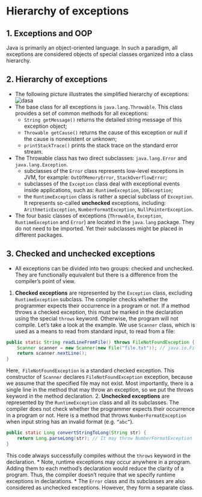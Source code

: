 # Hierarchy of exceptions
## 1. Exceptions and OOP
Java is primarily an object-oriented language. In such a paradigm, all exceptions are considered objects of special classes organized into a class hierarchy.

## 2. Hierarchy of exceptions
* The following picture illustrates the simplified hierarchy of exceptions:
![dasa](https://ucarecdn.com/dce2aef6-e0e1-408a-ad3e-0eff03b06ec7/)
* The base class for all exceptions is `java.lang.Throwable`. This class provides a set of common methods for all exceptions:
	* `String getMessage()` returns the detailed string message of this exception object;
	* `Throwable getCause()` returns the cause of this exception or null if the cause is nonexistent or unknown;
	* `printStackTrace()` prints the stack trace on the standard error stream.
* The Throwable class has two direct subclasses: `java.lang.Error` and `java.lang.Exception`.
	* subclasses of the `Error` class represents low-level exceptions in JVM, for example: `OutOfMemoryError`, `StackOverflowError`;
	* subclasses of the `Exception` class deal with exceptional events inside applications, such as: `RuntimeException`, `IOException`;
	* the `RuntimeException` class is rather a special subclass of `Exception`. It represents so-called **unchecked** exceptions, including: `ArithmeticException`, `NumberFormatException`, `NullPointerException`.
* The four basic classes of exceptions (`Throwable`, `Exception`, `RuntimeException` and `Error`) are located in the `java.lang` package. They do not need to be imported. Yet their subclasses might be placed in different packages.

## 3. Checked and unchecked exceptions
* All exceptions can be divided into two groups: checked and unchecked. They are functionally equivalent but there is a difference from the compiler’s point of view.
1. **Checked exceptions** are represented by the `Exception` class, excluding `RuntimeException` subclass. The compiler checks whether the programmer expects their occurrence in a program or not.
If a method throws a checked exception, this must be marked in the declaration using the special `throws` keyword. Otherwise, the program will not compile.
Let’s take a look at the example. We use `Scanner` class, which is used as a means to read from standard input, to read from a file:
```java
public static String readLineFromFile() throws FileNotFoundException {
    Scanner scanner = new Scanner(new File("file.txt")); // java.io.FileNotFoundException
    return scanner.nextLine();
}
```
Here,` FileNotFoundException` is a standard checked exception. This constructor of `Scanner` declares `FileNotFoundException` exception, because we assume that the specified file may not exist. Most importantly, there is a single line in the method that may throw an exception, so we put the throws keyword in the method declaration.
2. **Unchecked exceptions** are represented by the `RuntimeException` class and all its subclasses. The compiler does not check whether the programmer expects their occurrence in a program or not.
Here is a method that throws `NumberFormatException` when input string has an invalid format (e.g. `“abc”`).
```java
public static Long convertStringToLong(String str) {
    return Long.parseLong(str); // It may throw NumberFormatException
}
```
This code always successfully compiles without the `throws` keyword in the declaration.
	* Note, runtime exceptions may occur anywhere in a program. Adding them to each method’s declaration would reduce the clarity of a program. Thus, the compiler doesn’t require that we specify runtime exceptions in declarations.
	* The `Error` class and its subclasses are also considered as unchecked exceptions. However, they form a separate class.
